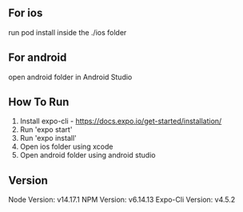 

## For ios

run pod install inside the  ./ios folder

## For android

open android folder in Android Studio

## How To Run

1. Install expo-cli - https://docs.expo.io/get-started/installation/
2. Run 'expo start'
3. Run 'expo install'
4. Open ios folder using xcode
5. Open android folder using android studio


## Version

Node Version: v14.17.1
NPM Version: v6.14.13
Expo-Cli Version: v4.5.2